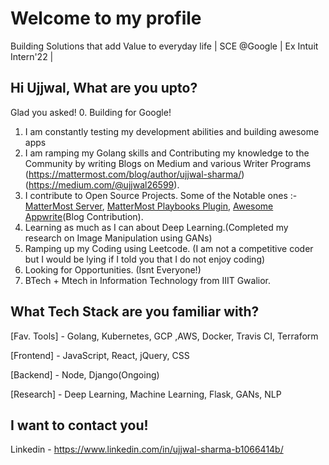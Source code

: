 # Welcome to my profile

Building Solutions that add Value to everyday life | SCE @Google | Ex Intuit Intern'22 | 

## Hi Ujjwal, What are you upto?
Glad you asked!
0. Building for Google!
1. I am constantly testing my development abilities and building awesome apps
2. I am ramping my Golang skills and Contributing my knowledge to the Community by writing Blogs on Medium and various Writer Programs (https://mattermost.com/blog/author/ujjwal-sharma/) (https://medium.com/@ujjwal26599).
3. I contribute to Open Source Projects. Some of the Notable ones :- [MatterMost Server](https://github.com/mattermost/mattermost-server/pulls?q=is%3Apr+author%3Ashadowshot-x), [MatterMost Playbooks Plugin](https://github.com/mattermost/mattermost-plugin-playbooks/pulls?q=is%3Apr+author%3Ashadowshot-x+), [Awesome Appwrite](https://github.com/appwrite/awesome-appwrite/pull/97)(Blog Contribution).
4. Learning as much as I can about Deep Learning.(Completed my research on Image Manipulation using GANs)
5. Ramping up my Coding using Leetcode. (I am not a competitive coder but I would be lying if I told you that I do not enjoy coding)
6. Looking for Opportunities. (Isnt Everyone!)
7. BTech + Mtech in Information Technology from IIIT Gwalior.

## What Tech Stack are you familiar with?

[Fav. Tools] - Golang, Kubernetes, GCP ,AWS, Docker, Travis CI, Terraform

[Frontend] - JavaScript, React, jQuery, CSS

[Backend] - Node, Django(Ongoing)

[Research] - Deep Learning, Machine Learning, Flask, GANs, NLP

## I want to contact you!

Linkedin - https://www.linkedin.com/in/ujjwal-sharma-b1066414b/
